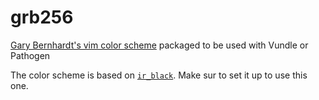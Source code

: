 # grb256

[Gary Bernhardt's vim color scheme](https://github.com/garybernhardt/dotfiles/blob/833c882bc24b4bb2b5d14e35b51009a21835a900/.vim/colors/grb256.vim) packaged to be used with Vundle or Pathogen

The color scheme is based on
[`ir_black`](https://github.com/wesgibbs/vim-irblack). Make sur to set it up to use this
one.
